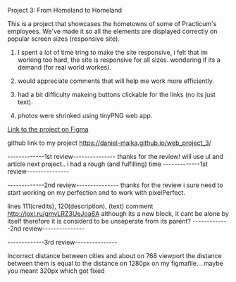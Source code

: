 Project 3: From Homeland to Homeland

This is a project that showcases the hometowns of some of Practicum's employees. We've made it so all the elements are displayed correctly on popular screen sizes (responsive site).

1. I spent a lot of time tring to make the site responsive, i felt that im working too hard, the site is responsive for all sizes. wondering if its a demand (for real world workes).

2. would appreciate comments that will help me work more efficiently.

3. had a bit difficulty makeing buttons clickable for the links (no its just text).
4. photos were shrinked using tinyPNG web app.

[Link to the project on Figma](https://www.figma.com/file/1zCYcflj6BJx5VqOvXU9nb/Sprint-3-From-Homeland-to-Homeland-desktop-mobile?node-id=0%3A1)

github link to my project https://daniel-malka.github.io/web_project_3/

-------------1st review---------------
thanks for the review!
will use ul and article next project..
i had a rough (and fulfilling) time
-------------1st review---------------

-------------2nd review---------------
thanks for the review i sure need to start working on my perfection
and to work with pixelPerfect.

lines 111(credits), 120(description), (text) comment http://joxi.ru/gmvLRZ3UeJoa6A
although its a new block, it cant be alone by itself therefore it is considerd to be unseperate from its parent?
-------------2nd review---------------




-------------3rd review---------------

Incorrect distance between cities and about on 768 viewport
the distance between them is equal to the distance on 1280px on my figmafile...
maybe you meant 320px which got fixed